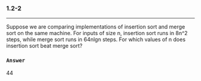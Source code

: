 ### 1.2-2
***
Suppose we are comparing implementations of insertion sort and merge sort on the same machine. For inputs of size n, insertion sort runs in 8n^2 steps, while merge sort runs in 64nlgn steps. For which values of n does insertion sort beat merge sort?

### `Answer`
44
